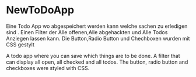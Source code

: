 # NewToDoApp


Eine Todo App wo abgespeichert werden kann welche sachen zu erledigen sind .
Einen Filter der Alle offenen,Alle abgehackten und Alle Todos Anziegen lassen kann.
Die Button,Radio Button und Chechboxen wurden mit CSS gestylt 


A todo app where you can save which things are to be done.
A filter that can display all open, all checked and all todos.
The button, radio button and checkboxes were styled with CSS. 
